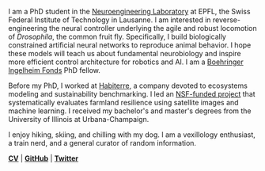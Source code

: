 I am a PhD student in the [Neuroengineering Laboratory](https://www.epfl.ch/labs/ramdya-lab/) at EPFL, the Swiss Federal Institute of Technology in Lausanne. I am interested in reverse-engineering the neural controller underlying the agile and robust locomotion of _Drosophila_, the common fruit fly. Specifically, I build biologically constrained artificial neural networks to reproduce animal behavior. I hope these models will teach us about fundamental neurobiology and inspire more efficient control architecture for robotics and AI. I am a [Boehringer Ingelheim Fonds](https://www.bifonds.de/) PhD fellow.

Before my PhD, I worked at [Habiterre](https://www.habiterre.com/), a company devoted to ecosystems modeling and sustainability benchmarking. I led an [NSF-funded project](https://www.nsf.gov/awardsearch/showAward?AWD_ID=2026071) that systematically evaluates farmland resilience using satellite images and machine learning. I received my bachelor's and master's degrees from the University of Illinois at Urbana-Champaign.

I enjoy hiking, skiing, and chilling with my dog. I am a vexillology enthusiast, a train nerd, and a general curator of random information.

**[CV](/cv.html)** | **[GitHub](https://github.com/sibocw)** | **[Twitter](https://twitter.com/wcsibo)**